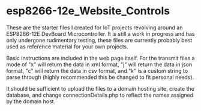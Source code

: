 # esp8266-12e_Website_Controls
These are the starter files I created for IoT projects revolving around an ESP8266-12E DevBoard Microcontroller. It is still a work in progress and has only undergone rudimentary testing, these files are currently probably best used as reference material for your own projects.

Basic instructions are included in the web page itself. For the transmit files a mode of "x" will return the data in xml format, "j" will return the data in json format, "c" will return the data in csv format, and "k" is a custom string to parse through (highly recommended this be changed to fit personal needs).

It should be sufficient to upload the files to a domain hosting site, create the database, and change connectionDetails.php to reflect the names assigned by the domain host.
